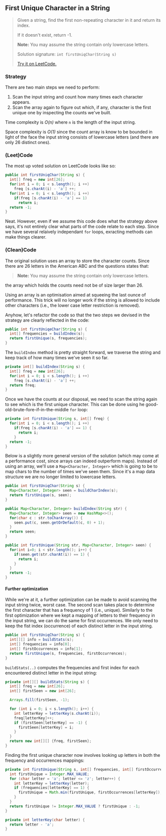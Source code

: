 ## First Unique Character in a String

> Given a string, find the first non-repeating character in it and return its index. 
>
> If it doesn't exist, return -1.
>
> **Note:** You may assume the string contain only lowercase letters.
>
> Solution signature: `int firstUniqChar(String s)`
>
> [Try it on LeetCode.](https://leetcode.com/problems/first-unique-character-in-a-string/)



### Strategy

There are two main steps we need to perform:

1. Scan the input string and count how many times each character appears.
2. Scan the array again to figure out which, if any, character is the first unique one by inspecting the counts we've built.

Time complexity is *O(n)* where `n` is the length of the input string.

Space complexity is *O(1)* since the count array is know to be bounded in light of the face the input string consists of lowercase letters (and there are only 26 distinct ones).



### (Leet)Code

The most up voted solution on LeetCode looks like so:

```java
public int firstUniqChar(String s) {
  int[] freq = new int[26];
  for(int i = 0; i < s.length(); i ++)
    freq [s.charAt(i) - 'a'] ++;
  for(int i = 0; i < s.length(); i ++)
    if(freq [s.charAt(i) - 'a'] == 1)
      return i;
  return -1;
}
```

Neat. However, even if we assume this code does what the strategy above says, it's not entirely clear what parts of the code relate to each step. Since we have several relaively independant `for` loops, exracting methods can make things clearer.



### (Clean)Code

The original solution uses an array to store the character counts. Since there are 26 letters in the American ABC and the questions states that:

> **Note:** You may assume the string contain only lowercase letters.

the array which holds the counts need not be of size larger than 26.

Using an array is an optimisation aimed at squeeing the last ounce of performance. This trick will no longer work if the string is allowed to include other characters (i.e., the lower case letter restriction is removed).

Anyhow, let's refactor the code so that the two steps we devised in the strategy are clearly reflected in the code:

```java
public int firstUniqeChar(String s) {
  int[] frequencies = buildIndex(s);
  return firstUnique(s, frequencies);
}
```

The `buildIndex` method is pretty straight forward, we traverse the string and keep track of how many times we've seen it so far.

```java
private int[] buildIndex(String s) {
  int[] freq = new int[26];
  for(int i = 0; i < s.length(); i ++)
    freq [s.charAt(i) - 'a'] ++;
  return freq;
}
```

Once we have the counts at our disposal, we need to scan the string again to see which is the first unique character. This can be done using he good-old-brute-fore-if-in-the-middle `for` loop:

```java
private int firstUnique(String s, int[] freq) {
  for(int i = 0; i < s.length(); i ++)
    if(freq [s.charAt(i) - 'a'] == 1) {
      return i;
    }    
  return -1;
}
```

Below is a slightly more general version of the solution (which may come at a performance cost, since arrays can indeed outperform maps). Instead of using an array, we'll use a `Map<Character, Integer>` which is going to be to map chars to the number of times we've seen them. Since it's a map data structure we are no longer limited to lowercase letters.

```java
public int firstUniqChar(String s) {
  Map<Character, Integer> seen = buildCharIndex(s);
  return firstUnique(s, seen);
}
```

```java
public Map<Character, Integer> buildIndex(String str) {
  Map<Character, Integer> seen = new HashMap<>();
  for(char c : str.toCharArray()) {
    seen.put(c, seen.getOrDefault(c, 0) + 1);
  }
  return seen;
}
```

```java
public int firstUnique(String str, Map<Character, Integer> seen) {
  for(int i=0; i < str.length(); i++) {
    if(seen.get(str.charAt(i)) == 1) {
      return i;
    }
  }
  return -1;
}
```



#### Further optimization

While we're at it, a further optimization can be made to avoid scanning the input string twice, worst case. The second scan takes place to determine the first character that has a frequency of 1 (i.e., unique). Similarly to the first optimization where we kept a mapping of letters to their frequency in the input string, we can do the same for first occurrences. We only need to keep the fist index (occurrence) of each distinct letter in the input string.

```java
public int firstUniqChar(String s) {
  int[][] info = buildStats(s);
  int[] frequencies = info[0];
  int[] firstOccurrences = info[1];
  return firstUnique(s, frequencies, firstOccurrences);
}
```

`buildStats(..)` computes the frequencies and first index for each encountered distinct letter in the input string:

```java
private int[][] buildStats(String s) {
  int[] freq = new int[26];
  int[] firstSeen = new int[26];

  Arrays.fill(firstSeen, -1);

  for (int i = 0; i < s.length(); i++) {
    int letterKey = letterKey(s.charAt(i));
    freq[letterKey]++;
    if (firstSeen[letterKey] == -1) {
      firstSeen[letterKey] = i;
    }
  }
  return new int[][] {freq, firstSeen};
}

```

Finding the first unique character now involves looking up letters in both the frequency and occurrences mappings:

```java
private int firstUnique(String s, int[] frequencies, int[] firstOccurrences) {
  int firstUnique = Integer.MAX_VALUE;
  for (char letter = 'a'; letter <= 'z'; letter++) {
    int letterKey = letterKey(letter);
    if (frequencies[letterKey] == 1) {
      firstUnique = Math.min(firstUnique, firstOccurrences[letterKey]);
    }
  }
  return firstUnique != Integer.MAX_VALUE ? firstUnique : -1;
}

```

```java
private int letterKey(char letter) {
  return letter - 'a';
}
```